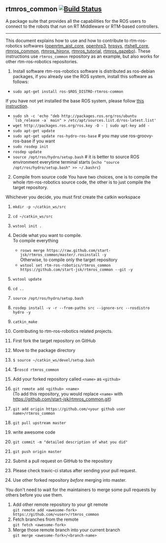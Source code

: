 rtmros_common  [![Build Status](https://travis-ci.org/start-jsk/rtmros_common.png)](https://travis-ci.org/start-jsk/rtmros_common)
-------------

A package suite that provides all the capabilities for the ROS users to connect to the robots that run on RT Middleware or RTM-based controllers.


--------------

This document explains how to use and how to contribute to rtm-ros-robotics softwares ([openrtm_aist_core](https://github.com/start-jsk/openrtm_aist_core), [openhrp3](https://github.com/start-jsk/openhrp3), [hrpsys](https://github.com/start-jsk/hrpsys), [rtshell_core](https://github.com/start-jsk/rtshell_core), [rtmros_common](https://github.com/start-jsk/rtmros_common), [rtmros_hironx](https://github.com/start-jsk/rtmros_hironx), [rtmros_tutorial](https://github.com/start-jsk/rtmros_turorial), [rtmros_gazebo](https://github.com/start-jsk/rtmros_gazebo)). These instructions use `rtmros_common` repository as an example, but also works for other rtm-ros-robotics repositories.

1. Install software
 rtm-ros-robotics software is distributed as ros-debian packages, if you already use the ROS system, install this software as follows:
 - `sudo apt-get install ros-$ROS_DISTRO-rtmros-common`
 
 If you have not yet installed the base ROS system, please follow [this instruction](http://wiki.ros.org/hydro/Installation/Ubuntu).
 - ``sudo sh -c 'echo "deb http://packages.ros.org/ros/ubuntu `lsb_release -a` main" > /etc/apt/sources.list.d/ros-latest.list'``
 - `wget http://packages.ros.org/ros.key -O - | sudo apt-key add -`
 - `sudo apt-get update`
 - `sudo apt-get update ros-hydro-ros-base` # you may use ros-groovy-ros-base if you want
 - `sudo rosdep init`
 - `rosdep update`
 - `source /opt/ros/hydro/setup.bash` # it is better to source ROS environment everytime terminal starts (`echo "source /opt/ros/hydro/setup.bash" >> ~/.bashrc`)

2. Compile from source code
 You have two choices, one is to compile the whole rtm-ros-robotics source code, the other is to just compile the target repository.
 
 Whichever you decide, you must first create the catkin workspace
  1. `mkdir -p ~/catkin_ws/src`
  2. `cd ~/catkin_ws/src`
  3. `wstool init .`
  4. Decide what you want to compile.  
     To compile everything
     - `rosws merge https://raw.github.com/start-jsk/rtmros_common/master/.rosinstall -y`  
    Otherwise, to compile only the target repository
     - `wstool set rtm-ros-robotics/rtmros_common https://github.com/start-jsk/rtmros_common --git -y`
  5. `wstool update `
  6. `cd ..`
  7. `source /opt/ros/hydro/setup.bash`
  8. `rosdep install -v -r --from-paths src --ignore-src --rosdistro hydro -y`
  9. `catkin_make`

3. Contributing to rtm-ros-robotics related projects.
 1. First fork the target repository on GitHub
 2. Move to the package directory
  1. `$ source ~/catkin_ws/devel/setup.bash`
  2. '$`roscd rtmros_common`
 3. Add your forked repository called `<name>` as `<github>`
 4. `git remote add <github> <name>`  
   (To add this repository, you would replace `<name>` with https://github.com/start-jsk/rtmros_common.git)
 5. `git add origin https://github.com/<your github user name>/rtmros_common`
 6. `git pull upstream master`
 7. write awesome code
 8. `git commit -m "detailed description of what you did"`
 9. `git push origin master`
 10. Submit a pull request on GitHub to the repository
 11. Please check travic-ci status after sending your pull request.

4. Use other forked repository *before* merging into master.

 You don't need to wait for the maintainers to merge some pull requests by others before you use them.
 1. Add other remote repository to your git remote  
   `git remote add <awesome-fork> https://github.com/<user>/rtmros_common`
 2. Fetch branches from the remote  
   `git fetch <awesome-fork>`
 3. Merge those remote branch into your current branch  
   `git merge <awesome-fork>/<branch-name>`


